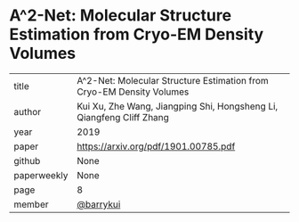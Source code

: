 # A^2-Net: Molecular Structure Estimation from Cryo-EM Density Volumes

|  |  |
| :--- | :--- |
| title | A^2-Net: Molecular Structure Estimation from Cryo-EM Density Volumes |
| author | Kui Xu, Zhe Wang, Jiangping Shi, Hongsheng Li, Qiangfeng Cliff Zhang|
| year | 2019 |
| paper | https://arxiv.org/pdf/1901.00785.pdf |
| github |  None |
| paperweekly | None |
| page | 8 |
| member | [@barrykui](https://github.com/barrykui) |
